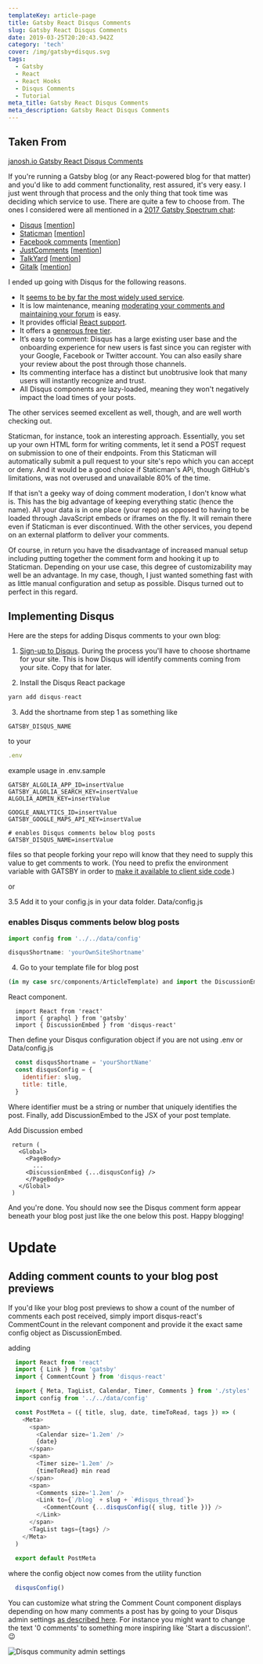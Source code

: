 ```yaml
---
templateKey: article-page
title: Gatsby React Disqus Comments
slug: Gatsby React Disqus Comments
date: 2019-03-25T20:20:43.942Z
category: 'tech'
cover: /img/gatsby+disqus.svg
tags:
  - Gatsby 
  - React
  - React Hooks
  - Disqus Comments
  - Tutorial
meta_title: Gatsby React Disqus Comments
meta_description: Gatsby React Disqus Comments
---
```


## Taken From

[janosh.io Gatsby React Disqus Comments](https://janosh.io/blog/disqus-comments)


If you're running a Gatsby blog (or any React-powered blog for that matter) and you'd like to add comment functionality, rest assured, it's very easy. I just went through that process and the only thing that took time was deciding which service to use. There are quite a few to choose from. The ones I considered were all mentioned in a [2017 Gatsby Spectrum chat](https://spectrum.chat/gatsby-js/general/whats-the-best-way-to-make-commenting-system~0c7e3f0f-8737-4948-9c52-0d20dfe37a05?m=MTUxNjM2MjE1NTY1MA==):

- [Disqus](https://disqus.com) [[mention](https://spectrum.chat/gatsby-js/general/whats-the-best-way-to-make-commenting-system~0c7e3f0f-8737-4948-9c52-0d20dfe37a05?m=MTUxMTIzMDE0NjY2MQ==)]
- [Staticman](https://staticman.net) [[mention](https://spectrum.chat/gatsby-js/general/whats-the-best-way-to-make-commenting-system~0c7e3f0f-8737-4948-9c52-0d20dfe37a05?m=MTUzNDkxODUxMDk4OA==)]
- [Facebook comments](https://www.npmjs.com/package/react-facebook) [[mention](https://spectrum.chat/gatsby-js/general/whats-the-best-way-to-make-commenting-system~0c7e3f0f-8737-4948-9c52-0d20dfe37a05?m=MTU0MTEwNTQyNDI1MA==)]
- [JustComments](https://just-comments.com) [[mention](https://spectrum.chat/gatsby-js/general/whats-the-best-way-to-make-commenting-system~0c7e3f0f-8737-4948-9c52-0d20dfe37a05?m=MTU0MTQ0MzcxMTgxMQ==)]
- [TalkYard](https://www.talkyard.io) [[mention](https://spectrum.chat/gatsby-js/general/whats-the-best-way-to-make-commenting-system~0c7e3f0f-8737-4948-9c52-0d20dfe37a05?m=MTUxNjMzMzM5MTU5NA==)]
- [Gitalk](https://gitalk.github.io) [[mention](https://github.com/gatsbyjs/gatsby/issues/12209#issuecomment-471165136)]

I ended up going with Disqus for the following reasons.

- It [seems to be by far the most widely used service](https://www.datanyze.com/market-share/comment-systems/disqus-market-share).
- It is low maintenance, meaning [moderating your comments and maintaining your forum](https://help.disqus.com/moderation/moderating-101) is easy.
- It provides official [React support](https://github.com/disqus/disqus-react).
- It offers a [generous free tier](https://disqus.com/pricing).
- It’s easy to comment: Disqus has a large existing user base and the onboarding experience for new users is fast since you can register with your Google, Facebook or Twitter account. You can also easily share your review about the post through those channels.
- Its commenting interface has a distinct but unobtrusive look that many users will instantly recognize and trust.
- All Disqus components are lazy-loaded, meaning they won't negatively impact the load times of your posts.

The other services seemed excellent as well, though, and are well worth checking out. 

Staticman, for instance, took an interesting approach. Essentially, you set up your own HTML form for writing comments, let it send a POST request on submission to one of their endpoints. From this Staticman will automatically submit a pull request to your site's repo which you can accept or deny. 
And it would be a good choice if Staticman's APi, though GitHub's limitations, was not overused and unavailable 80% of the time.

If that isn't a geeky way of doing comment moderation, I don't know what is. This has the big advantage of keeping everything static (hence the name). All your data is in one place (your repo) as opposed to having to be loaded through JavaScript embeds or iframes on the fly. It will remain there even if Staticman is ever discontinued. With the other services, you depend on an external platform to deliver your comments.

Of course, in return you have the disadvantage of increased manual setup including putting together the comment form and hooking it up to Staticman. Depending on your use case, this degree of customizability may well be an advantage. In my case, though, I just wanted something fast with as little manual configuration and setup as possible. Disqus turned out to perfect in this regard.

## Implementing Disqus

Here are the steps for adding Disqus comments to your own blog:

1. [Sign-up to Disqus](https://disqus.com/profile/signup). During the process you'll have to choose shortname for your site. This is how Disqus will identify comments coming from your site. Copy that for later.

2. Install the Disqus React package

```js
yarn add disqus-react
```

3. Add the shortname from step 1 as something like

```js
GATSBY_DISQUS_NAME
```

to your

```js
.env
```

example usage in .env.sample

```env
GATSBY_ALGOLIA_APP_ID=insertValue
GATSBY_ALGOLIA_SEARCH_KEY=insertValue
ALGOLIA_ADMIN_KEY=insertValue

GOOGLE_ANALYTICS_ID=insertValue
GATSBY_GOOGLE_MAPS_API_KEY=insertValue

# enables Disqus comments below blog posts
GATSBY_DISQUS_NAME=insertValue
```

files so that people forking your repo will know that they need to supply this value to get comments to work. (You need to prefix the environment variable with GATSBY in order to [make it available to client side code](https://www.gatsbyjs.org/docs/environment-variables/#client-side-javascript).)

or

3.5 Add it to your config.js in your data folder.
   Data/config.js

### enables Disqus comments below blog posts

```js
import config from '../../data/config'
```

```js
disqusShortname: 'yourOwnSiteShortname'
```

4. Go to your template file for blog post 

```js
(in my case src/components/ArticleTemplate) and import the DiscussionEmbed
```

React component.

```js{3}:title=src/components/ArticleTemplate
  import React from 'react'
  import { graphql } from 'gatsby'
  import { DiscussionEmbed } from 'disqus-react'
```

Then define your Disqus configuration object if you are not using .env or Data/config.js

```js
  const disqusShortname = 'yourShortName'
  const disqusConfig = {
    identifier: slug,
    title: title,
  }
```

Where identifier must be a string or number that uniquely identifies the post. Finally, add DiscussionEmbed to the JSX of your post template.

Add Discussion embed

 ```js{5}:title=src/components/ArticleTemplate
  return (
    <Global>
      <PageBody>
        ...
      <DiscussionEmbed {...disqusConfig} />
      </PageBody>
    </Global>
  )  
```

And you're done. You should now see the Disqus comment form appear beneath your blog post just like the one below this post. Happy blogging!

# Update

## Adding comment counts to your blog post previews

If you'd like your blog post previews to show a count of the number of comments each post received, simply import disqus-react's CommentCount in the relevant component and provide it the exact same config object as DiscussionEmbed.

adding

```js{6,20-22}:title=data/config.js
  import React from 'react'
  import { Link } from 'gatsby'
  import { CommentCount } from 'disqus-react'

  import { Meta, TagList, Calendar, Timer, Comments } from './styles'
  import config from '../../data/config'

  const PostMeta = ({ title, slug, date, timeToRead, tags }) => (
    <Meta>
      <span>
        <Calendar size='1.2em' />
        {date}
      </span>
      <span>
        <Timer size='1.2em' />
        {timeToRead} min read
      </span>
      <span>
        <Comments size='1.2em' />
        <Link to={`/blog` + slug + `#disqus_thread`}>
          <CommentCount {...disqusConfig({ slug, title })} />
        </Link>
      </span>
      <TagList tags={tags} />
    </Meta>
  )
  
  export default PostMeta
```

where the config object now comes from the utility function 

```js
  disqusConfig()
```

You can customize what string the Comment Count component displays depending on how many comments a post has by going to your Disqus admin settings [as described here](https://help.disqus.com/installation/customizing-comment-count-link-text). For instance you might want to change the text '0 comments' to something more inspiring like 'Start a discussion!'. :wink:

![Disqus community admin settings](/img/disqus-community-admin-settings.png)
